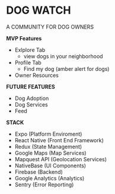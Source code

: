 # DOG WATCH
A COMMUNITY FOR DOG OWNERS

**MVP Features**
- Exlplore Tab
  - view dogs in your neighborhood
- Profile Tab
  - Find my dog (amber alert for dogs)
- Owner Resources

  
**FUTURE FEATURES**
- Dog Adoption
- Dog Services
- Feed 

**STACK**
- Expo (Platform Enviroment)
- React Native (Front End Framework)
- Redux (State Management)
- Google Maps (Map Services)
- Mapquest API (Geolocation Services)
- NativeBase (UI Components)
- Firebase (Backend)
- Google Analytics (Analytics)
- Sentry (Error Reporting)
